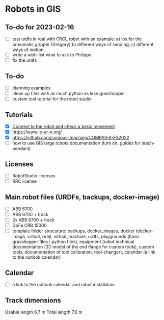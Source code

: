 # Robots in GIS

## To-do for 2023-02-16

- [ ] test urdfs in real with CRCL robot with an example: a) ios for the pneumatic gripper (Gregory) b) different ways of sending, c) different ways of motion
- [ ] write a wish-list what to ask to Philippe
- [ ] fix the urdfs

## To-do

- [ ] planning examples
- [ ] clean up files with as much python as less grasshopper
- [ ] custom tool tutorial for the robot studio

## Tutorials

- [X] [Connect to the robot and check a basic movement](\Robots\robot_files\abb_irb_6700_track_irtb_6004\5_playgrounds\ReadMe.md)
- [X] https://www.le-ar-n.org/
- [X] https://github.com/compas-teaching/COMPAS-II-FS2022
- [ ] how to use GIS large robots documentation (turn on, guides for teach-pendant)

## Licenses

- [ ] RobotStudio licenses
- [ ] RRC license

## Main robot files (URDFs, backups, docker-image)

- [ ] ABB 6700
- [ ] ABB 6700 + track
- [ ] 2x ABB 6700 + track
- [ ] GoFa CRB 15000
- [ ] template folder strucuture: backups, docker_images, docker (docker-image, virtual, real), virtual_machine, urdfs, playgrounds (basic grasshopper files | python files), equipment (robot technical documentation (3D model of the end flange for custom tools), custom tools, documentation of tool calibration, tool-changer), calendar (a link to the outlook calendar)

## Calendar

- [ ] a link to the outlook calendar and robot installation

## Track dimensions

Usable length 6.7 m
Total length 7.6 m
